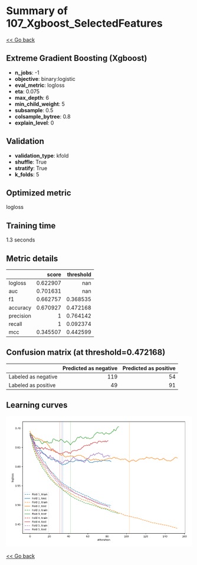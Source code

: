 # Summary of 107_Xgboost_SelectedFeatures

[<< Go back](../README.md)


## Extreme Gradient Boosting (Xgboost)
- **n_jobs**: -1
- **objective**: binary:logistic
- **eval_metric**: logloss
- **eta**: 0.075
- **max_depth**: 6
- **min_child_weight**: 5
- **subsample**: 0.5
- **colsample_bytree**: 0.8
- **explain_level**: 0

## Validation
 - **validation_type**: kfold
 - **shuffle**: True
 - **stratify**: True
 - **k_folds**: 5

## Optimized metric
logloss

## Training time

1.3 seconds

## Metric details
|           |    score |   threshold |
|:----------|---------:|------------:|
| logloss   | 0.622907 |  nan        |
| auc       | 0.701631 |  nan        |
| f1        | 0.662757 |    0.368535 |
| accuracy  | 0.670927 |    0.472168 |
| precision | 1        |    0.764142 |
| recall    | 1        |    0.092374 |
| mcc       | 0.345507 |    0.442599 |


## Confusion matrix (at threshold=0.472168)
|                     |   Predicted as negative |   Predicted as positive |
|:--------------------|------------------------:|------------------------:|
| Labeled as negative |                     119 |                      54 |
| Labeled as positive |                      49 |                      91 |

## Learning curves
![Learning curves](learning_curves.png)

[<< Go back](../README.md)
